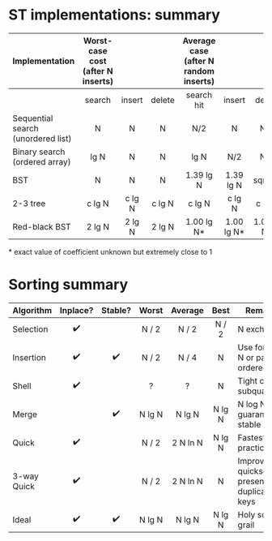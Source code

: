 # ST implementations: summary

| Implementation                        | Worst-case cost (after N inserts) | | | Average case (after N random inserts) | | | Ordered iteration? | Key interface |
| ------------------------------------- |:---------------------------------:|:---:|:---:|:---------------------------------------:|:---:|:---:|:-----------------:|:-------------:|
|                                       | search | insert | delete | search hit | insert | delete |                   |                 |
| Sequential search (unordered list)    | N      | N      | N      | N/2        | N      | N/2    | no                | `equals()`      |
| Binary search (ordered array)         | lg N   | N      | N      | lg N       | N/2    | N/2    | yes               | `compareTo()`   |
| BST                                   | N      | N      | N      | 1.39 lg N  | 1.39 lg N | sqrt(N)    | yes               | `compareTo()`   |
| 2-3 tree                              | c lg N | c lg N | c lg N | c lg N     | c lg N | c lg N | yes               | `compareTo()`   |
| Red-black BST                         | 2 lg N | 2 lg N | 2 lg N | 1.00 lg N* | 1.00 lg N* | 1.00 lg N* | yes               | `compareTo()`   |

\* exact value of coefficient unknown but extremely close to 1


# Sorting summary

| Algorithm   | Inplace? | Stable? | Worst       | Average     | Best       | Remarks                      |
|-------------|:--------:|:-------:|:-----------:|:-----------:|:----------:|------------------------------|
| Selection   | ✔️       |         | N / 2       | N / 2       | N / 2      | N exchanges                  |
| Insertion   | ✔️       | ✔️      | N / 2       | N / 4       | N          | Use for small N or partially ordered |
| Shell       | ✔️       |         | ?           | ?           | N          | Tight code, subquadratic     |
| Merge       |          | ✔️      | N lg N      | N lg N      | N lg N     | N log N guarantee, stable    |
| Quick       | ✔️       |         | N / 2       | 2 N ln N    | N lg N     | Fastest in practice          |
| 3-way Quick | ✔️       |         | N / 2       | 2 N ln N    | N          | Improves quicksort in presence of duplicate keys |
| Ideal         | ✔️       | ✔️      | N lg N      | N lg N      | N lg N     | Holy sorting grail           |

